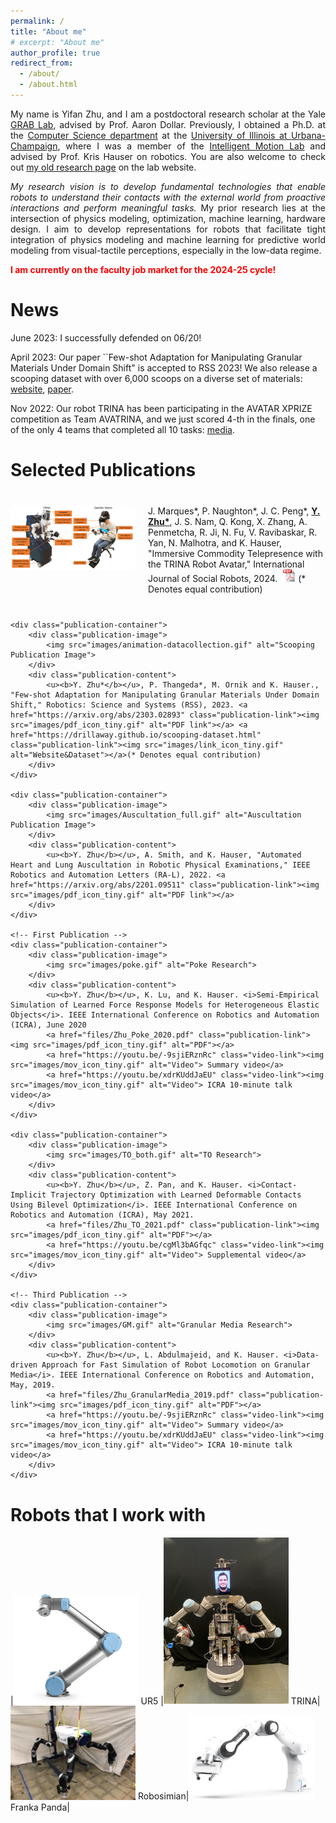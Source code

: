 ```yaml
---
permalink: /
title: "About me"
# excerpt: "About me"
author_profile: true
redirect_from: 
  - /about/
  - /about.html
---
```

<div style="text-align: justify;">
<p>
My name is Yifan Zhu, and I am a postdoctoral research scholar at the Yale <a href="https://www.eng.yale.edu/grablab/">GRAB Lab</a>, advised by Prof. Aaron Dollar. Previously, I obtained a Ph.D. at the <a href="https://cs.illinois.edu/">Computer Science department</a> at the <a href="https://illinois.edu/">University of Illinois at Urbana-Champaign</a>, where I was a member of the <a href="https://motion.cs.illinois.edu/">Intelligent Motion Lab</a> and advised by Prof. Kris Hauser on robotics. You are also welcome to check out <a href="https://motion.cs.illinois.edu/efficientlearning/index.html">my old research page</a> on the lab website.
</p>
<i>My research vision is to develop fundamental technologies that enable robots to understand their contacts with
the external world from proactive interactions and perform meaningful tasks.</i> My prior research lies at the intersection of physics modeling, optimization, machine learning, hardware design. I aim to develop representations for robots that facilitate tight integration of physics modeling and machine learning for predictive world modeling from visual-tactile perceptions, especially in the low-data regime. 
<p>
<span style="color: red;font-weight: bold;">I am currently on the faculty job market for the 2024-25 cycle!</span>
</p>
</div>
<!-- There are two fronts of my research. On one hand, I work on data-driven modeling of deformable objects and planning robot motions in deformable environments. On the other front, I have been developing a nursing assistant robot called TRINA with my colleagues, and enabling it with both tele-operation and autonomous capabilities.  -->

News
======
June 2023: I successfully defended on 06/20! 

April 2023: Our paper ``Few-shot Adaptation for Manipulating Granular Materials Under Domain Shift" is accepted to RSS 2023! We also release a scooping dataset with over 6,000 scoops on a diverse set of materials: [website](https://drillaway.github.io/scooping-dataset.html), [paper](https://arxiv.org/abs/2303.02893).

Nov 2022: Our robot TRINA has been participating in the AVATAR XPRIZE competition as Team AVATRINA, and we just scored 4-th in the finals, one of the only 4 teams that completed all 10 tasks: [media](https://www.xprize.org/prizes/avatar/competing-teams).



<style>
.publications-section {
    margin: 40px 0;
}

.publication-container {
    display: flex;
    align-items: flex-start;
    gap: 20px;
    margin-bottom: 40px;
}

.publication-image {
    flex: 0 0 200px;
}

.publication-image img {
    width: 100%;
    height: auto;
    border-radius: 4px;
}

.publication-content {
    flex: 1;
}

.publication-title {
    font-style: italic;
    margin: 0;
}

.publication-venue {
    margin: 5px 0;
}

.publication-link {
    margin-left: 5px;
    text-decoration: none;
}

.video-link {
    margin-left: 5px;
    text-decoration: none;
    color: inherit;
}
</style>

<h1>Selected Publications</h1>
  <div class="publications-section">
    <div class="publication-container">
        <div class="publication-image">
            <img src="images/TRINA.PNG" alt="TRINA Publication Image">
        </div>
        <div class="publication-content">
            J. Marques*, P. Naughton*, J. C. Peng*, <u><b>Y. Zhu*</b></u>, J. S. Nam, Q. Kong, X. Zhang, A. Penmetcha, R. Ji, N. Fu, V. Ravibaskar, R. Yan, N. Malhotra, and K. Hauser, "Immersive Commodity Telepresence with the TRINA Robot Avatar," International Journal of Social Robots, 2024. <a href="https://link.springer.com/article/10.1007/s12369-023-01090-1" class="publication-link"><img src="images/pdf_icon_tiny.gif" alt="PDF link"></a> (* Denotes equal contribution)
        </div>
    </div>

    <div class="publication-container">
        <div class="publication-image">
            <img src="images/animation-datacollection.gif" alt="Scooping Publication Image">
        </div>
        <div class="publication-content">
            <u><b>Y. Zhu*</b></u>, P. Thangeda*, M. Ornik and K. Hauser., "Few-shot Adaptation for Manipulating Granular Materials Under Domain Shift," Robotics: Science and Systems (RSS), 2023. <a href="https://arxiv.org/abs/2303.02893" class="publication-link"><img src="images/pdf_icon_tiny.gif" alt="PDF link"></a> <a href="https://drillaway.github.io/scooping-dataset.html" class="publication-link"><img src="images/link_icon_tiny.gif" alt="Website&Dataset"></a>(* Denotes equal contribution)
        </div>
    </div>

    <div class="publication-container">
        <div class="publication-image">
            <img src="images/Auscultation_full.gif" alt="Auscultation Publication Image">
        </div>
        <div class="publication-content">
            <u><b>Y. Zhu</b></u>, A. Smith, and K. Hauser, "Automated Heart and Lung Auscultation in Robotic Physical Examinations," IEEE Robotics and Automation Letters (RA-L), 2022. <a href="https://arxiv.org/abs/2201.09511" class="publication-link"><img src="images/pdf_icon_tiny.gif" alt="PDF link"></a> 
        </div>
    </div>

    <!-- First Publication -->
    <div class="publication-container">
        <div class="publication-image">
            <img src="images/poke.gif" alt="Poke Research">
        </div>
        <div class="publication-content">
            <u><b>Y. Zhu</b></u>, K. Lu, and K. Hauser. <i>Semi-Empirical Simulation of Learned Force Response Models for Heterogeneous Elastic Objects</i>. IEEE International Conference on Robotics and Automation (ICRA), June 2020
            <a href="files/Zhu_Poke_2020.pdf" class="publication-link"><img src="images/pdf_icon_tiny.gif" alt="PDF"></a>
            <a href="https://youtu.be/-9sjiERznRc" class="video-link"><img src="images/mov_icon_tiny.gif" alt="Video"> Summary video</a>
            <a href="https://youtu.be/xdrKUddJaEU" class="video-link"><img src="images/mov_icon_tiny.gif" alt="Video"> ICRA 10-minute talk video</a>
        </div>
    </div>

    <div class="publication-container">
        <div class="publication-image">
            <img src="images/TO_both.gif" alt="TO Research">
        </div>
        <div class="publication-content">
            <u><b>Y. Zhu</b></u>, Z. Pan, and K. Hauser. <i>Contact-Implicit Trajectory Optimization with Learned Deformable Contacts Using Bilevel Optimization</i>. IEEE International Conference on Robotics and Automation (ICRA), May 2021.
            <a href="files/Zhu_TO_2021.pdf" class="publication-link"><img src="images/pdf_icon_tiny.gif" alt="PDF"></a>
            <a href="https://youtu.be/cgMl3bAGfqc" class="video-link"><img src="images/mov_icon_tiny.gif" alt="Video"> Supplemental video</a>
        </div>
    </div>

    <!-- Third Publication -->
    <div class="publication-container">
        <div class="publication-image">
            <img src="images/GM.gif" alt="Granular Media Research">
        </div>
        <div class="publication-content">
            <u><b>Y. Zhu</b></u>, L. Abdulmajeid, and K. Hauser. <i>Data-driven Approach for Fast Simulation of Robot Locomotion on Granular Media</i>. IEEE International Conference on Robotics and Automation, May, 2019.
            <a href="files/Zhu_GranularMedia_2019.pdf" class="publication-link"><img src="images/pdf_icon_tiny.gif" alt="PDF"></a>
            <a href="https://youtu.be/-9sjiERznRc" class="video-link"><img src="images/mov_icon_tiny.gif" alt="Video"> Summary video</a>
            <a href="https://youtu.be/xdrKUddJaEU" class="video-link"><img src="images/mov_icon_tiny.gif" alt="Video"> ICRA 10-minute talk video</a>
        </div>
    </div>
</div>


Robots that I work with
======

|<img src="images/ur5.png" alt="drawing" width="200" /> UR5 |<img src="images/TRINA.JPG" alt="drawing" width="200" /> TRINA|<img src="images/robosimian.jpg" alt="drawing" width="200" /> Robosimian|<img src="images/franka.jpg" alt="drawing" width="200" /> Franka Panda|

<!-- Google tag (gtag.js) -->
<script async src="https://www.googletagmanager.com/gtag/js?id=G-VK97Q9SJHP"></script>
<script>
  window.dataLayer = window.dataLayer || [];
  function gtag(){dataLayer.push(arguments);}
  gtag('js', new Date());

  gtag('config', 'G-VK97Q9SJHP');
</script>

<!-- 
This is the front page of a website that is powered by the [academicpages template](https://github.com/academicpages/academicpages.github.io) and hosted on GitHub pages. [GitHub pages](https://pages.github.com) is a free service in which websites are built and hosted from code and data stored in a GitHub repository, automatically updating when a new commit is made to the respository. This template was forked from the [Minimal Mistakes Jekyll Theme](https://mmistakes.github.io/minimal-mistakes/) created by Michael Rose, and then extended to support the kinds of content that academics have: publications, talks, teaching, a portfolio, blog posts, and a dynamically-generated CV. You can fork [this repository](https://github.com/academicpages/academicpages.github.io) right now, modify the configuration and markdown files, add your own PDFs and other content, and have your own site for free, with no ads! An older version of this template powers my own personal website at [stuartgeiger.com](http://stuartgeiger.com), which uses [this Github repository](https://github.com/staeiou/staeiou.github.io).

A data-driven personal website
======
Like many other Jekyll-based GitHub Pages templates, academicpages makes you separate the website's content from its form. The content & metadata of your website are in structured markdown files, while various other files constitute the theme, specifying how to transform that content & metadata into HTML pages. You keep these various markdown (.md), YAML (.yml), HTML, and CSS files in a public GitHub repository. Each time you commit and push an update to the repository, the [GitHub pages](https://pages.github.com/) service creates static HTML pages based on these files, which are hosted on GitHub's servers free of charge.

Many of the features of dynamic content management systems (like Wordpress) can be achieved in this fashion, using a fraction of the computational resources and with far less vulnerability to hacking and DDoSing. You can also modify the theme to your heart's content without touching the content of your site. If you get to a point where you've broken something in Jekyll/HTML/CSS beyond repair, your markdown files describing your talks, publications, etc. are safe. You can rollback the changes or even delete the repository and start over -- just be sure to save the markdown files! Finally, you can also write scripts that process the structured data on the site, such as [this one](https://github.com/academicpages/academicpages.github.io/blob/master/talkmap.ipynb) that analyzes metadata in pages about talks to display [a map of every location you've given a talk](https://academicpages.github.io/talkmap.html).

Getting started
======
1. Register a GitHub account if you don't have one and confirm your e-mail (required!)
1. Fork [this repository](https://github.com/academicpages/academicpages.github.io) by clicking the "fork" button in the top right. 
1. Go to the repository's settings (rightmost item in the tabs that start with "Code", should be below "Unwatch"). Rename the repository "[your GitHub username].github.io", which will also be your website's URL.
1. Set site-wide configuration and create content & metadata (see below -- also see [this set of diffs](http://archive.is/3TPas) showing what files were changed to set up [an example site](https://getorg-testacct.github.io) for a user with the username "getorg-testacct")
1. Upload any files (like PDFs, .zip files, etc.) to the files/ directory. They will appear at https://[your GitHub username].github.io/files/example.pdf.  
1. Check status by going to the repository settings, in the "GitHub pages" section

Site-wide configuration
------
The main configuration file for the site is in the base directory in [_config.yml](https://github.com/academicpages/academicpages.github.io/blob/master/_config.yml), which defines the content in the sidebars and other site-wide features. You will need to replace the default variables with ones about yourself and your site's github repository. The configuration file for the top menu is in [_data/navigation.yml](https://github.com/academicpages/academicpages.github.io/blob/master/_data/navigation.yml). For example, if you don't have a portfolio or blog posts, you can remove those items from that navigation.yml file to remove them from the header. 

Create content & metadata
------
For site content, there is one markdown file for each type of content, which are stored in directories like _publications, _talks, _posts, _teaching, or _pages. For example, each talk is a markdown file in the [_talks directory](https://github.com/academicpages/academicpages.github.io/tree/master/_talks). At the top of each markdown file is structured data in YAML about the talk, which the theme will parse to do lots of cool stuff. The same structured data about a talk is used to generate the list of talks on the [Talks page](https://academicpages.github.io/talks), each [individual page](https://academicpages.github.io/talks/2012-03-01-talk-1) for specific talks, the talks section for the [CV page](https://academicpages.github.io/cv), and the [map of places you've given a talk](https://academicpages.github.io/talkmap.html) (if you run this [python file](https://github.com/academicpages/academicpages.github.io/blob/master/talkmap.py) or [Jupyter notebook](https://github.com/academicpages/academicpages.github.io/blob/master/talkmap.ipynb), which creates the HTML for the map based on the contents of the _talks directory).

**Markdown generator**

I have also created [a set of Jupyter notebooks](https://github.com/academicpages/academicpages.github.io/tree/master/markdown_generator
) that converts a CSV containing structured data about talks or presentations into individual markdown files that will be properly formatted for the academicpages template. The sample CSVs in that directory are the ones I used to create my own personal website at stuartgeiger.com. My usual workflow is that I keep a spreadsheet of my publications and talks, then run the code in these notebooks to generate the markdown files, then commit and push them to the GitHub repository.

How to edit your site's GitHub repository
------
Many people use a git client to create files on their local computer and then push them to GitHub's servers. If you are not familiar with git, you can directly edit these configuration and markdown files directly in the github.com interface. Navigate to a file (like [this one](https://github.com/academicpages/academicpages.github.io/blob/master/_talks/2012-03-01-talk-1.md) and click the pencil icon in the top right of the content preview (to the right of the "Raw | Blame | History" buttons). You can delete a file by clicking the trashcan icon to the right of the pencil icon. You can also create new files or upload files by navigating to a directory and clicking the "Create new file" or "Upload files" buttons. 

Example: editing a markdown file for a talk
![Editing a markdown file for a talk](/images/editing-talk.png)

For more info
------
More info about configuring academicpages can be found in [the guide](https://academicpages.github.io/markdown/). The [guides for the Minimal Mistakes theme](https://mmistakes.github.io/minimal-mistakes/docs/configuration/) (which this theme was forked from) might also be helpful. -->

